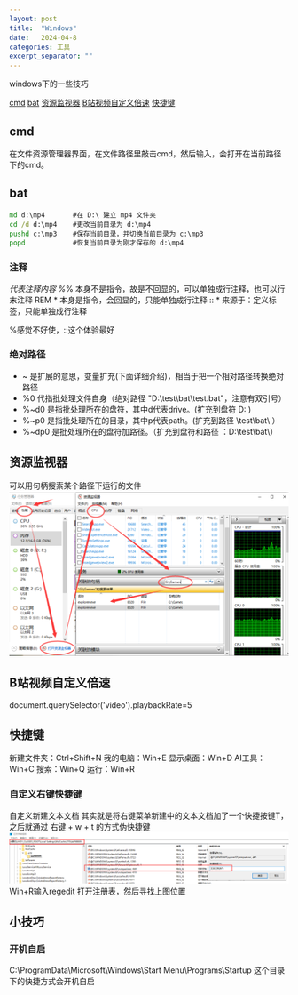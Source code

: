 ```yaml
---
layout: post
title:  "Windows"
date:   2024-04-8
categories: 工具
excerpt_separator: ""
---
```


windows下的一些技巧

[cmd](#cmd)
[bat](#bat)
[资源监视器](#资源监视器)
[B站视频自定义倍速](#B站视频自定义倍速)
[快捷键](#快捷键)
## cmd
在文件资源管理器界面，在文件路径里敲击cmd，然后输入，会打开在当前路径下的cmd。

## bat
```bat
md d:\mp4       #在 D:\ 建立 mp4 文件夹
cd /d d:\mp4    #更改当前目录为 d:\mp4
pushd c:\mp3    #保存当前目录，并切换当前目录为 c:\mp3
popd            #恢复当前目录为刚才保存的 d:\mp4
```

### 注释
*代表注释内容
%*%  本身不是指令，故是不回显的，可以单独成行注释，也可以行末注释
REM * 本身是指令，会回显的，只能单独成行注释
::  * 来源于：定义标签，只能单独成行注释

%感觉不好使，::这个体验最好

### 绝对路径
- ~           是扩展的意思，变量扩充(下面详细介绍)，相当于把一个相对路径转换绝对路径
- %0          代指批处理文件自身（绝对路径 "D:\test\bat\test.bat"，注意有双引号）
- %~d0        是指批处理所在的盘符，其中d代表drive。(扩充到盘符 D: )
- %~p0        是指批处理所在的目录，其中p代表path。(扩充到路径 \test\bat\ ）
- %~dp0       是批处理所在的盘符加路径。（扩充到盘符和路径 ：D:\test\bat\）



## 资源监视器
可以用句柄搜索某个路径下运行的文件  
![](../../../assets/tools/windows/1.png)

## B站视频自定义倍速
document.querySelector('video').playbackRate=5

## 快捷键
新建文件夹：Ctrl+Shift+N
我的电脑：Win+E
显示桌面：Win+D
AI工具：Win+C
搜索：Win+Q
运行：Win+R

### 自定义右键快捷键
自定义新建文本文档
其实就是将右键菜单新建中的文本文档加了一个快捷按键T，之后就通过 右键 + w + t 的方式伪快捷键
![](../../../assets/tools/windows/2.png)
Win+R输入regedit 打开注册表，然后寻找上图位置

## 小技巧
### 开机自启
C:\ProgramData\Microsoft\Windows\Start Menu\Programs\Startup
这个目录下的快捷方式会开机自启